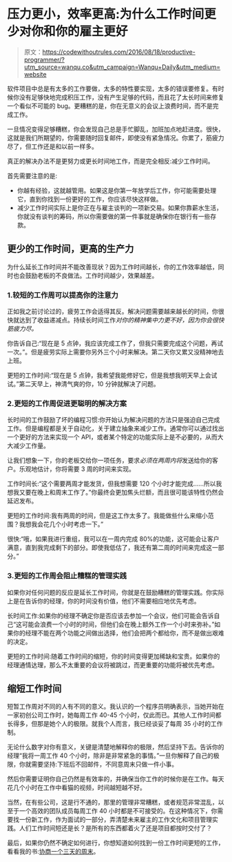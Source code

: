 # 压力更小，效率更高:为什么工作时间更少对你和你的雇主更好

> 原文：<https://codewithoutrules.com/2016/08/18/productive-programmer/?utm_source=wanqu.co&utm_campaign=Wanqu+Daily&utm_medium=website>

软件项目中总是有太多的工作要做，太多的特性要实现，太多的错误要修复。有时候你没有足够快地完成积压工作，没有产生足够的代码，而且花了太长时间来修复一个看似不可能的 bug。更糟糕的是，你在无意义的会议上浪费时间，而不是完成工作。

一旦情况变得足够糟糕，你会发现自己总是手忙脚乱，加班加点地赶进度。很快，这就是我们所期望的，你需要随时回复邮件，即使没有紧急情况。你累了，筋疲力尽了，但工作还是和以前一样多。

真正的解决办法不是更努力或更长时间地工作，而是完全相反:减少工作时间。

首先需要注意的是:

*   你越有经验，这就越管用。如果这是你第一年放学后工作，你可能需要处理它，直到你找到一份更好的工作，你应该尽快这样做。
*   减少工作时间实际上是你正在与雇主谈判的一项新交易。如果你靠薪水生活，你就没有谈判的筹码，所以你需要做的第一件事就是确保你在银行有一些存款。

## 更少的工作时间，更高的生产力

为什么延长工作时间并不能改善现状？因为工作时间越长，你的工作效率越低，同时也会鼓励老板的不良做法。工作时间越少，效果越差。

### 1.较短的工作周可以提高你的注意力

正如我之前讨论过的，疲劳工作会适得其反。解决问题需要越来越长的时间，你很快就达到了收益递减点。持续长时间工作*对你的精神集中力更不好，因为你会很快筋疲力尽。*

你告诉自己:“现在是 5 点钟，我应该完成工作了，但我只需要完成这个问题，再试一次。”。但是疲劳实际上需要你另外三个小时来解决。第二天你又累又没精神地去上班。

更短的工作时间:“现在是 5 点钟，我希望我能修好它，但是我想我明天早上会试试。”第二天早上，神清气爽的你，10 分钟就解决了问题。

### 2.更短的工作周促进更聪明的解决方案

长时间的工作鼓励了坏的编程习惯:你开始认为解决问题的方法只是强迫自己完成工作。但是编程都是关于自动化，关于建立抽象来减少工作。通常你可以通过找出一个更好的方法来实现一个 API，或者某个特定的功能实际上是不必要的，从而大大减少工作量。

让我们想象一下，你的老板交给你一项任务，要求*必须在两周内将*发送给你的客户。乐观地估计，你将需要 3 周的时间来实现。

工作时间长:“这个需要两周才能发货，但我想需要 120 个小时才能完成……所以我想我又要在晚上和周末工作了。”你最终会更加焦头烂额，而且很可能该特性仍然会延迟发布。

更短的工作时间:我有两周的时间，但是这工作太多了。我能做些什么来缩小范围？我想我会花几个小时考虑一下。”

很快:“哦，如果我进行重组，我可以在一周内完成 80%的功能，这可能会让客户满意，直到我完成剩下的部分。即使我低估了，我还有第二周的时间来完成这一部分。”

### 3.更短的工作周会阻止糟糕的管理实践

如果你对任何问题的反应是延长工作时间，你就是在鼓励糟糕的管理实践。你实际上是在告诉你的经理，你的时间没有价值，他们不需要相应地优先考虑。

长时间工作:如果你的经理不确定你是否应该去参加一个会议，他们可能会告诉自己“这可能会浪费一个小时的时间，但他们会在晚上额外工作一个小时来弥补。”如果你的经理不能在两个功能之间做出选择，他们会把两个都给你，而不是做出艰难的决定。

更短的工作时间:随着工作时间的缩短，你的时间变得更加稀缺和宝贵。如果你的经理通情达理，那么不太重要的会议将被跳过，而更重要的功能将被优先考虑。

## 缩短工作时间

短暂工作周对不同的人有不同的意义。我认识的一个程序员明确表示，当她开始在一家初创公司工作时，她每周工作 40-45 个小时，仅此而已。其他人工作时间都长得多，但那是她个人的极限。就我个人而言，我已经谈妥了每周 35 小时的工作制。

无论什么数字对你有意义，关键是清楚地解释你的极限，然后坚持下去。告诉你的经理“我将一周工作 40 个小时，除非是非常紧急的事情。”一旦你解释了自己的极限，你就需要坚持:下班后不回邮件，不同意周末只做一件小事。

然后你需要证明你自己仍然是有效率的，并确保当你工作的时候你是在工作。每天花几个小时在工作中看猫的视频，时间越短越不好。

当然，在有些公司，这是行不通的，那里的管理非常糟糕，或者规范非常混乱，以至于一个高效的团队成员每周工作 40 小时都是不可接受的。在这种情况下，你需要找一份新工作，作为面试的一部分，弄清楚未来雇主的工作文化和项目管理实践。人们工作时间短还是长？是所有的东西都着火了还是项目都按时交付了？

最后，如果你仍然不确定如何进行，你想知道如何找到一份工作时间更短的工作，看看我的书:[协商一个三天的周末](/3dayweekend/)。